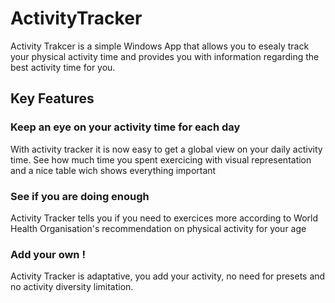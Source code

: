 # ActivityTracker

Activity Trakcer is a simple Windows App that allows you to esealy track your physical activity time and provides you with information regarding the best activity time for you.

## Key Features

### Keep an eye on your activity time for each day

With activity tracker it is now easy to get a global view on your daily activity time. 
See how much time you spent exercicing with visual representation and a nice table wich shows everything important

### See if you are doing enough

Activity Tracker tells you if you need to exercices more according to World Health Organisation's recommendation on physical activity for your age

### Add your own !

Activity Tracker is adaptative, you add your activity, no need for presets and no activity diversity limitation.
